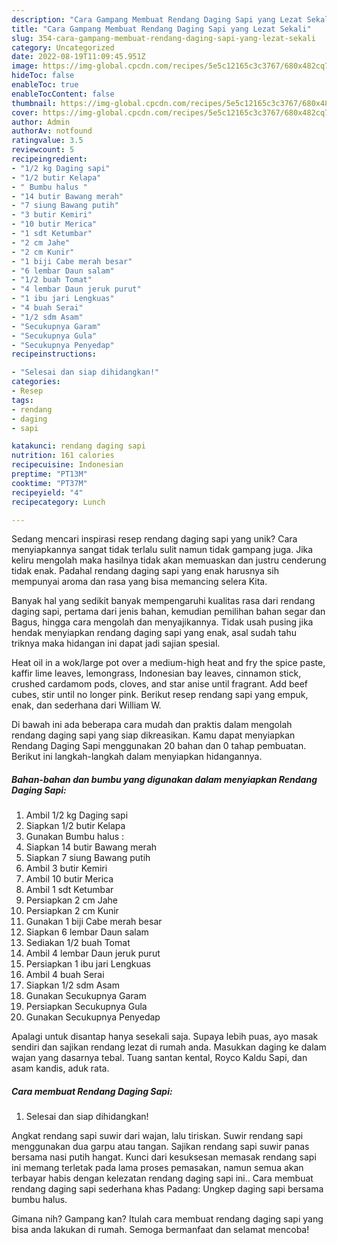 ```yaml
---
description: "Cara Gampang Membuat Rendang Daging Sapi yang Lezat Sekali"
title: "Cara Gampang Membuat Rendang Daging Sapi yang Lezat Sekali"
slug: 354-cara-gampang-membuat-rendang-daging-sapi-yang-lezat-sekali
category: Uncategorized
date: 2022-08-19T11:09:45.951Z
image: https://img-global.cpcdn.com/recipes/5e5c12165c3c3767/680x482cq70/rendang-daging-sapi-foto-resep-utama.jpg
hideToc: false
enableToc: true
enableTocContent: false
thumbnail: https://img-global.cpcdn.com/recipes/5e5c12165c3c3767/680x482cq70/rendang-daging-sapi-foto-resep-utama.jpg
cover: https://img-global.cpcdn.com/recipes/5e5c12165c3c3767/680x482cq70/rendang-daging-sapi-foto-resep-utama.jpg
author: Admin
authorAv: notfound
ratingvalue: 3.5
reviewcount: 5
recipeingredient:
- "1/2 kg Daging sapi"
- "1/2 butir Kelapa"
- " Bumbu halus "
- "14 butir Bawang merah"
- "7 siung Bawang putih"
- "3 butir Kemiri"
- "10 butir Merica"
- "1 sdt Ketumbar"
- "2 cm Jahe"
- "2 cm Kunir"
- "1 biji Cabe merah besar"
- "6 lembar Daun salam"
- "1/2 buah Tomat"
- "4 lembar Daun jeruk purut"
- "1 ibu jari Lengkuas"
- "4 buah Serai"
- "1/2 sdm Asam"
- "Secukupnya Garam"
- "Secukupnya Gula"
- "Secukupnya Penyedap"
recipeinstructions:

- "Selesai dan siap dihidangkan!"
categories:
- Resep
tags:
- rendang
- daging
- sapi

katakunci: rendang daging sapi 
nutrition: 161 calories
recipecuisine: Indonesian
preptime: "PT13M"
cooktime: "PT37M"
recipeyield: "4"
recipecategory: Lunch

---
```





Sedang mencari inspirasi resep rendang daging sapi yang unik? Cara menyiapkannya sangat tidak terlalu sulit namun tidak gampang juga. Jika keliru mengolah maka hasilnya tidak akan memuaskan dan justru cenderung tidak enak. Padahal rendang daging sapi yang enak harusnya sih mempunyai aroma dan rasa yang bisa memancing selera Kita.





Banyak hal yang sedikit banyak mempengaruhi kualitas rasa dari rendang daging sapi, pertama dari jenis bahan, kemudian pemilihan bahan segar dan Bagus, hingga cara mengolah dan menyajikannya. Tidak usah pusing jika hendak menyiapkan rendang daging sapi yang enak,      asal sudah tahu triknya maka hidangan ini dapat jadi sajian spesial.














Heat oil in a wok/large pot over a medium-high heat and fry the spice paste, kaffir lime leaves, lemongrass, Indonesian bay leaves, cinnamon stick, crushed cardamom pods, cloves, and star anise until fragrant. Add beef cubes, stir until no longer pink. Berikut resep rendang sapi yang empuk, enak, dan sederhana dari William W.






Di bawah ini ada beberapa cara mudah dan praktis dalam mengolah rendang daging sapi yang siap dikreasikan. Kamu dapat menyiapkan Rendang Daging Sapi menggunakan 20 bahan dan 0 tahap pembuatan. Berikut ini langkah-langkah dalam menyiapkan hidangannya.

<!--inarticleads1-->

##### Bahan-bahan dan bumbu yang digunakan dalam menyiapkan Rendang Daging Sapi:

1. Ambil 1/2 kg Daging sapi
1. Siapkan 1/2 butir Kelapa
1. Gunakan  Bumbu halus :
1. Siapkan 14 butir Bawang merah
1. Siapkan 7 siung Bawang putih
1. Ambil 3 butir Kemiri
1. Ambil 10 butir Merica
1. Ambil 1 sdt Ketumbar
1. Persiapkan 2 cm Jahe
1. Persiapkan 2 cm Kunir
1. Gunakan 1 biji Cabe merah besar
1. Siapkan 6 lembar Daun salam
1. Sediakan 1/2 buah Tomat
1. Ambil 4 lembar Daun jeruk purut
1. Persiapkan 1 ibu jari Lengkuas
1. Ambil 4 buah Serai
1. Siapkan 1/2 sdm Asam
1. Gunakan Secukupnya Garam
1. Persiapkan Secukupnya Gula
1. Gunakan Secukupnya Penyedap


Apalagi untuk disantap hanya sesekali saja. Supaya lebih puas, ayo masak sendiri dan sajikan rendang lezat di rumah anda. Masukkan daging ke dalam wajan yang dasarnya tebal. Tuang santan kental, Royco Kaldu Sapi, dan asam kandis, aduk rata. 

<!--inarticleads2-->

##### Cara membuat Rendang Daging Sapi:


1. Selesai dan siap dihidangkan!

Angkat rendang sapi suwir dari wajan, lalu tiriskan. Suwir rendang sapi menggunakan dua garpu atau tangan. Sajikan rendang sapi suwir panas bersama nasi putih hangat. Kunci dari kesuksesan memasak rendang sapi ini memang terletak pada lama proses pemasakan, namun semua akan terbayar habis dengan kelezatan rendang daging sapi ini.. Cara membuat rendang daging sapi sederhana khas Padang: Ungkep daging sapi bersama bumbu halus. 

Gimana nih? Gampang kan? Itulah cara membuat rendang daging sapi yang bisa anda lakukan di rumah. Semoga bermanfaat dan selamat mencoba!
